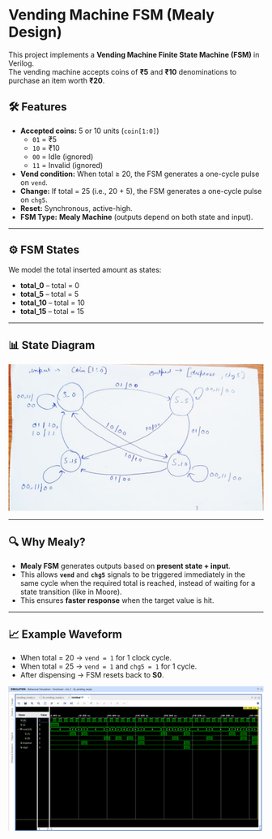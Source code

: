 # Vending Machine FSM (Mealy Design)

This project implements a **Vending Machine Finite State Machine (FSM)** in Verilog.  
The vending machine accepts coins of **₹5** and **₹10** denominations to purchase an item worth **₹20**.  

## 🛠 Features
- **Accepted coins:** 5 or 10 units (`coin[1:0]`)
  - `01` = ₹5  
  - `10` = ₹10  
  - `00` = Idle (ignored)  
  - `11` = Invalid (ignored)  
- **Vend condition:** When total ≥ 20, the FSM generates a one-cycle pulse on `vend`.  
- **Change:** If total = 25 (i.e., 20 + 5), the FSM generates a one-cycle pulse on `chg5`.  
- **Reset:** Synchronous, active-high.  
- **FSM Type:** **Mealy Machine** (outputs depend on both state and input).

---

## ⚙️ FSM States
We model the total inserted amount as states:

- **total_0** – total = 0  
- **total_5** – total = 5  
- **total_10** – total = 10  
- **total_15** – total = 15  

---

## 📊 State Diagram
![State Diagram](https://github.com/sagarshreyasgit/CS322M_230102118/blob/main/fsm-assignments/problem3_vending/waves/State%20Diagram.jpg)



---

## 🔍 Why Mealy?
- **Mealy FSM** generates outputs based on **present state + input**.  
- This allows **`vend`** and **`chg5`** signals to be triggered immediately in the same cycle when the required total is reached, instead of waiting for a state transition (like in Moore).  
- This ensures **faster response** when the target value is hit.

---

## 📈 Example Waveform
- When total = 20 → `vend = 1` for 1 clock cycle.  
- When total = 25 → `vend = 1` and `chg5 = 1` for 1 cycle.  
- After dispensing → FSM resets back to **S0**.  

![Waveform](https://github.com/sagarshreyasgit/CS322M_230102118/blob/main/fsm-assignments/problem3_vending/waves/Waveform.png)
